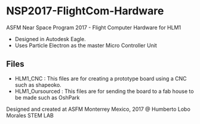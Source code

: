 # NSP2017-FlightCom-Hardware 
ASFM Near Space Program 2017 - Flight Computer Hardware for HLM1

- Designed in Autodesk Eagle.
- Uses Particle Electron as the master Micro Controller Unit

## Files
* HLM1_CNC : 
	This files are for creating a prototype board using a CNC such as shapeoko.
* HLM1_Oursourced : 
	This files are for sending the board to a fab house to be made such as OshPark


Designed and created at ASFM Monterrey Mexico, 2017 @ Humberto Lobo Morales STEM LAB

